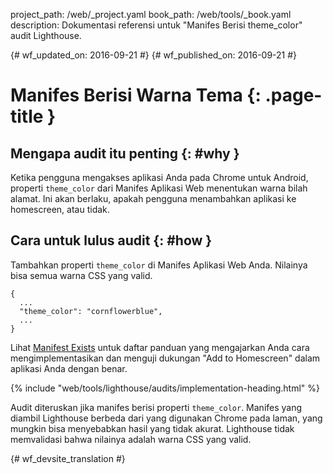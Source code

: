 project_path: /web/_project.yaml
book_path: /web/tools/_book.yaml
description: Dokumentasi referensi untuk "Manifes Berisi theme_color" audit Lighthouse.

{# wf_updated_on: 2016-09-21 #}
{# wf_published_on: 2016-09-21 #}

# Manifes Berisi Warna Tema  {: .page-title }

## Mengapa audit itu penting {: #why }

Ketika pengguna mengakses aplikasi Anda pada Chrome untuk Android, properti `theme_color` dari
Manifes Aplikasi Web menentukan warna bilah alamat. Ini akan
berlaku, apakah pengguna menambahkan aplikasi ke homescreen, atau tidak.

## Cara untuk lulus audit {: #how }

Tambahkan properti `theme_color` di Manifes Aplikasi Web Anda. Nilainya bisa semua warna
CSS yang valid.

    {
      ...
      "theme_color": "cornflowerblue",
      ...
    }

Lihat [Manifest Exists](manifest-exists#how)
untuk daftar panduan yang mengajarkan Anda cara
mengimplementasikan dan menguji dukungan "Add to Homescreen" dalam aplikasi Anda dengan benar.

{% include "web/tools/lighthouse/audits/implementation-heading.html" %}

Audit diteruskan jika manifes berisi properti `theme_color`.
Manifes yang diambil Lighthouse berbeda dari yang digunakan Chrome
pada laman, yang mungkin bisa menyebabkan hasil yang tidak akurat. Lighthouse tidak
memvalidasi bahwa nilainya adalah warna CSS yang valid.


{# wf_devsite_translation #}
